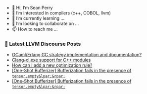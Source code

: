 - 👋 Hi, I’m Sean Perry
- 👀 I’m interested in compilers (c++, COBOL, llvm)
- 🌱 I’m currently learning ...
- 💞️ I’m looking to collaborate on ...
- 📫 How to reach me ...

<!---
s66perry/s66perry is a ✨ special ✨ repository because its `README.md` (this file) appears on your GitHub profile.
You can click the Preview link to take a look at your changes.
--->
### 📕 Latest LLVM Discourse Posts

<!-- DISCOURSE-LLVM:START -->
- [OCaml/Erlang GC strategy implementation and documentation?](https://discourse.llvm.org/t/ocaml-erlang-gc-strategy-implementation-and-documentation/70253#post_5)
- [Clang-cl.exe support for C++ modules](https://discourse.llvm.org/t/clang-cl-exe-support-for-c-modules/72257?page=2#post_22)
- [How can I add a new optimization rule?](https://discourse.llvm.org/t/how-can-i-add-a-new-optimization-rule/74672#post_1)
- [[One-Shot Bufferizer] Bufferization fails in the presence of `tensor.empty&lpar;&rpar;`](https://discourse.llvm.org/t/one-shot-bufferizer-bufferization-fails-in-the-presence-of-tensor-empty/74669#post_4)
- [[One-Shot Bufferizer] Bufferization fails in the presence of `tensor.empty&lpar;&rpar;`](https://discourse.llvm.org/t/one-shot-bufferizer-bufferization-fails-in-the-presence-of-tensor-empty/74669#post_3)
<!-- DISCOURSE-LLVM:END -->
